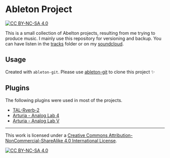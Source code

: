 # Ableton Project
[![CC BY-NC-SA 4.0][cc-by-nc-sa-shield]][cc-by-nc-sa]

This is a small collection of Abelton projects, resulting from me trying to produce music. 
I mainly use this repository for versioning and backup.
You can have listen in the [tracks](https://github.com/EduardvonBriesen/Ableton-Project/tree/main/Tracks) folder or on my [soundcloud](https://soundcloud.com/eduard-von-briesen).

## Usage
Created with `ableton-git`. Please use [ableton-git](https://github.com/clintburgos/ableton-git) to clone this project ✨

## Plugins
The following plugins were used in most of the projects.
- [TAL-Rverb-2](https://tal-software.com/products/tal-reverb)
- [Arturia - Analog Lab 4](https://www.arturia.com/products/analoglab/resources)
- [Arturia - Analog Lab V](https://www.arturia.com/products/analog-classics/analoglab-v/overview)

---

This work is licensed under a
[Creative Commons Attribution-NonCommercial-ShareAlike 4.0 International License][cc-by-nc-sa].

[![CC BY-NC-SA 4.0][cc-by-nc-sa-image]][cc-by-nc-sa]

[cc-by-nc-sa]: http://creativecommons.org/licenses/by-nc-sa/4.0/
[cc-by-nc-sa-image]: https://licensebuttons.net/l/by-nc-sa/4.0/88x31.png
[cc-by-nc-sa-shield]: https://img.shields.io/badge/License-CC%20BY--NC--SA%204.0-lightgrey.svg

